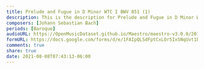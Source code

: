 ```yaml
---
title: Prelude and Fugue in D Minor WTC I BWV 851 (1)
description: This is the description for Prelude and Fugue in D Minor WTC I BWV 851 by Johann Sebastian Bach
composers: [Johann Sebastian Bach]
periods: [Baroque]
audioURL: https://OpenMusicDataset.github.io/Maestro/maestro-v3.0.0/2011/MIDI-Unprocessed_23_R1_2011_MID--AUDIO_R1-D9_02_Track02_wav.midi
formURL: https://docs.google.com/forms/d/e/1FAIpQLSdFptCxLOr5IxSNqUvt1b8gdPLL82DgFBkOBmJv0Cv1eKTKyw/viewform
comments: true
share: true
date: 2021-08-08T07:43:13-06:00
---
```

